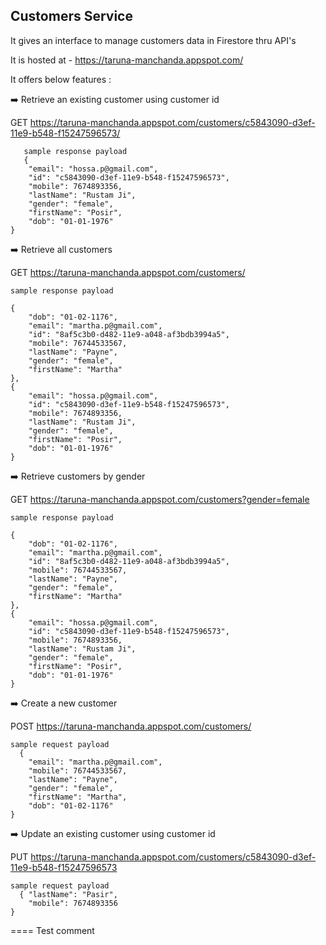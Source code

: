 ## Customers Service 



It gives an interface to manage customers data in Firestore thru API's 

It is hosted at - https://taruna-manchanda.appspot.com/

It offers below features :
 
:arrow_right: Retrieve an existing customer using customer id 

 GET https://taruna-manchanda.appspot.com/customers/c5843090-d3ef-11e9-b548-f15247596573/
 
       sample response payload
       {
        "email": "hossa.p@gmail.com",
        "id": "c5843090-d3ef-11e9-b548-f15247596573",
        "mobile": 7674893356,
        "lastName": "Rustam Ji",
        "gender": "female",
        "firstName": "Posir",
        "dob": "01-01-1976"
    }

:arrow_right: Retrieve all customers

GET https://taruna-manchanda.appspot.com/customers/

    sample response payload
  
    {
        "dob": "01-02-1176",
        "email": "martha.p@gmail.com",
        "id": "8af5c3b0-d482-11e9-a048-af3bdb3994a5",
        "mobile": 76744533567,
        "lastName": "Payne",
        "gender": "female",
        "firstName": "Martha"
    },
    {
        "email": "hossa.p@gmail.com",
        "id": "c5843090-d3ef-11e9-b548-f15247596573",
        "mobile": 7674893356,
        "lastName": "Rustam Ji",
        "gender": "female",
        "firstName": "Posir",
        "dob": "01-01-1976"
    }


:arrow_right: Retrieve customers by gender

GET https://taruna-manchanda.appspot.com/customers?gender=female

    sample response payload
    
    {
        "dob": "01-02-1176",
        "email": "martha.p@gmail.com",
        "id": "8af5c3b0-d482-11e9-a048-af3bdb3994a5",
        "mobile": 76744533567,
        "lastName": "Payne",
        "gender": "female",
        "firstName": "Martha"
    },
    {
        "email": "hossa.p@gmail.com",
        "id": "c5843090-d3ef-11e9-b548-f15247596573",
        "mobile": 7674893356,
        "lastName": "Rustam Ji",
        "gender": "female",
        "firstName": "Posir",
        "dob": "01-01-1976"
    }


:arrow_right: Create a new customer

POST https://taruna-manchanda.appspot.com/customers/

    sample request payload 
      {
        "email": "martha.p@gmail.com",
        "mobile": 76744533567,
        "lastName": "Payne",
        "gender": "female",
        "firstName": "Martha",
        "dob": "01-02-1176"
    }
    
      

:arrow_right: Update an existing customer using customer id

PUT https://taruna-manchanda.appspot.com/customers/c5843090-d3ef-11e9-b548-f15247596573

    sample request payload
      { "lastName": "Pasir",
        "mobile": 7674893356
    }

====
Test comment